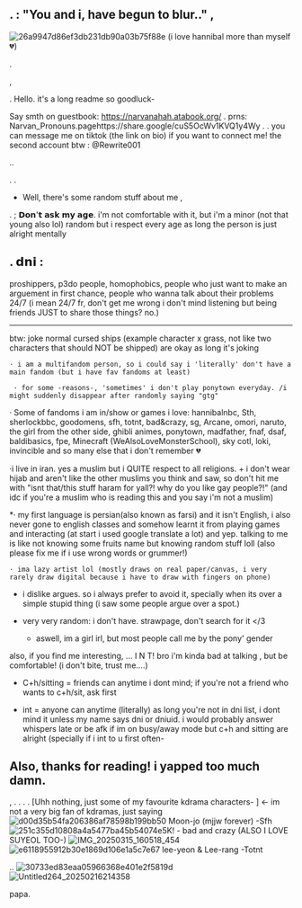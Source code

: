 
  
.    : "You and i, have begun to blur.." ,
-
  
![26a9947d86ef3db231db90a03b75f88e](https://github.com/user-attachments/assets/625d2777-fbc1-4e80-90fa-3d68e97989e0)
(i love hannibal more than myself💔)


           
  .      
          
          
  ,

.
Hello. it's a long readme so goodluck-

 Say smth on guestbook: https://narvanahah.atabook.org/
 .
 prns: Narvan_Pronouns.pagehttps://share.google/cuS5OcWv1KVQ1y4Wy
.
 .
  you can message me on tiktok (the link on bio) if you want to connect me!
the second account btw : @Rewrite001

..

.
.
  * Well, there's some random stuff about me
,

 . 
  ; 𝗗𝗼𝗻'𝘁 𝗮𝘀𝗸 𝗺𝘆 𝗮𝗴𝗲. i'm not comfortable with it, but i'm a minor (not that young also lol) random but i respect every age as long the person is just alright mentally

.
   𝗱𝗻𝗶 :
   -
proshippers, p3do people, homophobics, people who just want to make an arguement in first chance, people who wanna talk about their problems 24/7 (i mean 24/7 fr, don't get me wrong i don't mind listening but being friends JUST to share those things? no.) 
   
_____

 btw: joke normal cursed ships (example character x grass, not like two characters that should NOT be shipped) are okay as long it's joking 

    · i am a multifandom person, so i could say i 'literally' don't have a main fandom (but i have fav fandoms at least)
    
     · for some -reasons-, 'sometimes' i don't play ponytown everyday. /i might suddenly disappear after randomly saying "gtg"
    
    
  · Some of fandoms i am in/show or games i love: hannibalnbc, Sth, sherlockbbc, goodomens, sfh, totnt, bad&crazy, sg, Arcane, omori, naruto, the girl from the other side, ghibli animes, ponytown, madfather, fnaf, dsaf, baldibasics, fpe, Minecraft (WeAlsoLoveMonsterSchool), sky cotl, loki, invincible and so many else that i don't remember 💔
 

·i live in iran. yes a muslim but i QUITE respect to all religions. + i don't wear hijab and aren't like the other muslims you think and saw, so don't hit me with "isnt that/this stuff haram for yall?! why do you like gay people?!" (and idc if you're a muslim who is reading this and you say i'm not a muslim)

*· my first language is persian(also known as farsi) and it isn't English, i also never gone to english classes and somehow learnt it from playing games and interacting (at start i used google translate a lot) and yep. talking to me is like not knowing some fruits name but knowing random stuff loll  (also please fix me if i use wrong words or grummer!)


    · ima lazy artist lol (mostly draws on real paper/canvas, i very rarely draw digital because i have to draw with fingers on phone)
    
- i dislike argues. so i always prefer to avoid it, specially when its over a simple stupid thing (i saw some people argue over a spot.)

- very very random: i don't have. strawpage, don't search for it </3

  - aswell, im a girl irl, but most people call me by the pony' gender

 also, if you find me interesting, ... I N T! bro i'm kinda bad at talking 
   , but be comfortable! (i don't bite, trust me....)

  - C+h/sitting = friends can anytime i dont mind; if you're not a friend who wants to c+h/sit, ask first

  - int = anyone can anytime (literally) as long you're not in dni list, i dont mind it unless my name says dni or dniuid. i would probably answer whispers late or be afk if im on busy/away mode but c+h and sitting are alright (specially if i int to u first often-

 Also, thanks for reading! i yapped too much damn. 
-

,
.
.
.
.
[Uhh nothing, just some of my favourite kdrama characters- ]  <- im not a very big fan of kdramas, just saying
![d00d35b54fa206386af78598b199bb50](https://github.com/user-attachments/assets/12bb8d5e-3f49-45b8-947c-a9b83c06ce16)
Moon-jo (mjjw forever) -Sfh ![251c355d10808a4a5477ba45b54074e5](https://github.com/user-attachments/assets/90618ac3-2a00-4fef-8a11-a587207efe65)K! - bad and crazy (ALSO I LOVE SUYEOL TOO-) ![IMG_20250315_160518_454](https://github.com/user-attachments/assets/f86c3408-0ef5-44af-a9c9-a03028b63f50)![e6118955912b30e1869d106e1a5c7e67](https://github.com/user-attachments/assets/10160b26-3d7d-464e-b071-e32405bd7093) lee-yeon & Lee-rang  -Totnt


..
 ![30733ed83eaa05966368e401e2f5819d](https://github.com/user-attachments/assets/f49d8e40-826e-4998-9ece-89add1225029)
![Untitled264_20250216214358](https://github.com/user-attachments/assets/49542903-702d-4d99-be39-138ec61f433d)

   papa.
